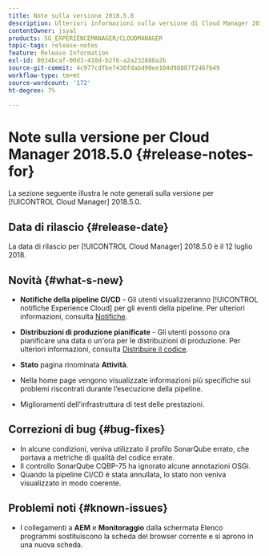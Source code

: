 ```yaml
---
title: Note sulla versione 2018.5.0
description: Ulteriori informazioni sulla versione di Cloud Manager 2018.5.0.
contentOwner: jsyal
products: SG_EXPERIENCEMANAGER/CLOUDMANAGER
topic-tags: release-notes
feature: Release Information
exl-id: 0034bcaf-00d3-410d-b2f6-a2a232888a2b
source-git-commit: 4c977cdfbef438fdabd90ee104d98887f2467b49
workflow-type: tm+mt
source-wordcount: '172'
ht-degree: 7%

---
```


# Note sulla versione per Cloud Manager 2018.5.0 {#release-notes-for}

La sezione seguente illustra le note generali sulla versione per [!UICONTROL Cloud Manager] 2018.5.0.

## Data di rilascio {#release-date}

La data di rilascio per [!UICONTROL Cloud Manager] 2018.5.0 è il 12 luglio 2018.

## Novità {#what-s-new}

* **Notifiche della pipeline CI/CD** - Gli utenti visualizzeranno [!UICONTROL notifiche Experience Cloud] per gli eventi della pipeline. Per ulteriori informazioni, consulta [Notifiche](/help/using/notifications.md).

* **Distribuzioni di produzione pianificate** - Gli utenti possono ora pianificare una data o un&#39;ora per le distribuzioni di produzione. Per ulteriori informazioni, consulta [Distribuire il codice](/help/using/code-deployment.md).

* **Stato** pagina rinominata **Attività**.

* Nella home page vengono visualizzate informazioni più specifiche sui problemi riscontrati durante l’esecuzione della pipeline.
* Miglioramenti dell&#39;infrastruttura di test delle prestazioni.

## Correzioni di bug {#bug-fixes}

* In alcune condizioni, veniva utilizzato il profilo SonarQube errato, che portava a metriche di qualità del codice errate.
* Il controllo SonarQube CQBP-75 ha ignorato alcune annotazioni OSGi.
* Quando la pipeline CI/CD è stata annullata, lo stato non veniva visualizzato in modo coerente.

## Problemi noti {#known-issues}

* I collegamenti a **AEM** e **Monitoraggio** dalla schermata Elenco programmi sostituiscono la scheda del browser corrente e si aprono in una nuova scheda.
